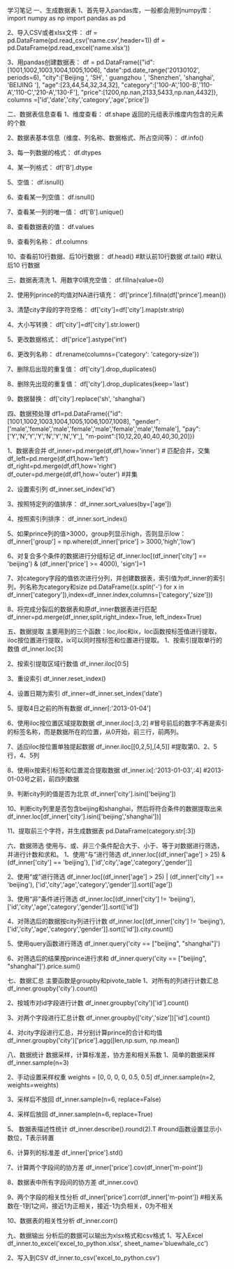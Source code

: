 学习笔记
一、生成数据表
1、首先导入pandas库，一般都会用到numpy库：
import numpy as np
import pandas as pd

2、导入CSV或者xlsx文件：
df = pd.DataFrame(pd.read_csv('name.csv',header=1))
df = pd.DataFrame(pd.read_excel('name.xlsx'))

3、用pandas创建数据表：
df = pd.DataFrame({"id":[1001,1002,1003,1004,1005,1006], 
 "date":pd.date_range('20130102', periods=6),
  "city":['Beijing ', 'SH', ' guangzhou ', 'Shenzhen', 'shanghai', 'BEIJING '],
 "age":[23,44,54,32,34,32],
 "category":['100-A','100-B','110-A','110-C','210-A','130-F'],
  "price":[1200,np.nan,2133,5433,np.nan,4432]},
  columns =['id','date','city','category','age','price'])

二、数据表信息查看
1、维度查看：
df.shape   返回的元组表示维度内包含的元素的个数

2、数据表基本信息（维度、列名称、数据格式、所占空间等）：
df.info()

3、每一列数据的格式：
df.dtypes

4、某一列格式：
df['B'].dtype

5、空值：
df.isnull()

6、查看某一列空值：
df.isnull()

7、查看某一列的唯一值：
df['B'].unique()

8、查看数据表的值：
df.values

9、查看列名称：
df.columns

10、查看前10行数据、后10行数据：
df.head() #默认前10行数据
df.tail()   #默认后10 行数据


三、数据表清洗
1、用数字0填充空值：
df.fillna(value=0)

2、使用列prince的均值对NA进行填充：
df['prince'].fillna(df['prince'].mean())

3、清楚city字段的字符空格：
df['city']=df['city'].map(str.strip)

4、大小写转换：
df['city']=df['city'].str.lower()

5、更改数据格式：
df['price'].astype('int')       

6、更改列名称：
df.rename(columns={'category': 'category-size'}) 

7、删除后出现的重复值：
df['city'].drop_duplicates()

8、删除先出现的重复值：
df['city'].drop_duplicates(keep='last')

9、数据替换：
df['city'].replace('sh', 'shanghai')

四、数据预处理
df1=pd.DataFrame({"id":[1001,1002,1003,1004,1005,1006,1007,1008], 
"gender":['male','female','male','female','male','female','male','female'],
"pay":['Y','N','Y','Y','N','Y','N','Y',],
"m-point":[10,12,20,40,40,40,30,20]})

1、数据表合并
df_inner=pd.merge(df,df1,how='inner')  # 匹配合并，交集
df_left=pd.merge(df,df1,how='left')        
df_right=pd.merge(df,df1,how='right')
df_outer=pd.merge(df,df1,how='outer')  #并集

2、设置索引列
df_inner.set_index('id')

3、按照特定列的值排序：
df_inner.sort_values(by=['age'])

4、按照索引列排序：
df_inner.sort_index()

5、如果prince列的值>3000，group列显示high，否则显示low：
df_inner['group'] = np.where(df_inner['price'] > 3000,'high','low')

6、对复合多个条件的数据进行分组标记
df_inner.loc[(df_inner['city'] == 'beijing') & (df_inner['price'] >= 4000), 'sign']=1

7、对category字段的值依次进行分列，并创建数据表，索引值为df_inner的索引列，列名称为category和size
pd.DataFrame((x.split('-') for x in df_inner['category']),index=df_inner.index,columns=['category','size']))

8、将完成分裂后的数据表和原df_inner数据表进行匹配
df_inner=pd.merge(df_inner,split,right_index=True, left_index=True)

五、数据提取
主要用到的三个函数：loc,iloc和ix，loc函数按标签值进行提取，iloc按位置进行提取，ix可以同时按标签和位置进行提取。
1、按索引提取单行的数值
df_inner.loc[3]

2、按索引提取区域行数值
df_inner.iloc[0:5]

3、重设索引
df_inner.reset_index()

4、设置日期为索引
df_inner=df_inner.set_index('date') 

5、提取4日之前的所有数据
df_inner[:'2013-01-04']

6、使用iloc按位置区域提取数据
df_inner.iloc[:3,:2] #冒号前后的数字不再是索引的标签名称，而是数据所在的位置，从0开始，前三行，前两列。

7、适应iloc按位置单独提起数据
df_inner.iloc[[0,2,5],[4,5]] #提取第0、2、5行，4、5列

8、使用ix按索引标签和位置混合提取数据
df_inner.ix[:'2013-01-03',:4] #2013-01-03号之前，前四列数据

9、判断city列的值是否为北京
df_inner['city'].isin(['beijing'])

10、判断city列里是否包含beijing和shanghai，然后将符合条件的数据提取出来
df_inner.loc[df_inner['city'].isin(['beijing','shanghai'])] 

11、提取前三个字符，并生成数据表
pd.DataFrame(category.str[:3])

六、数据筛选
使用与、或、非三个条件配合大于、小于、等于对数据进行筛选，并进行计数和求和。
1、使用“与”进行筛选
df_inner.loc[(df_inner['age'] > 25) & (df_inner['city'] == 'beijing'), ['id','city','age','category','gender']]

2、使用“或”进行筛选
df_inner.loc[(df_inner['age'] > 25) | (df_inner['city'] == 'beijing'), ['id','city','age','category','gender']].sort(['age']) 

3、使用“非”条件进行筛选
df_inner.loc[(df_inner['city'] != 'beijing'), ['id','city','age','category','gender']].sort(['id']) 

4、对筛选后的数据按city列进行计数
df_inner.loc[(df_inner['city'] != 'beijing'), ['id','city','age','category','gender']].sort(['id']).city.count()

5、使用query函数进行筛选
df_inner.query('city == ["beijing", "shanghai"]')

6、对筛选后的结果按prince进行求和
df_inner.query('city == ["beijing", "shanghai"]').price.sum()

七、数据汇总
主要函数是groupby和pivote_table
1、对所有的列进行计数汇总
df_inner.groupby('city').count()

2、按城市对id字段进行计数
df_inner.groupby('city')['id'].count()

3、对两个字段进行汇总计数
df_inner.groupby(['city','size'])['id'].count()

4、对city字段进行汇总，并分别计算prince的合计和均值
df_inner.groupby('city')['price'].agg([len,np.sum, np.mean]) 

八、数据统计
数据采样，计算标准差，协方差和相关系数
1、简单的数据采样
df_inner.sample(n=3) 

2、手动设置采样权重
weights = [0, 0, 0, 0, 0.5, 0.5]
df_inner.sample(n=2, weights=weights) 

3、采样后不放回
df_inner.sample(n=6, replace=False) 

4、采样后放回
df_inner.sample(n=6, replace=True)

5、 数据表描述性统计
df_inner.describe().round(2).T #round函数设置显示小数位，T表示转置

6、计算列的标准差
df_inner['price'].std()

7、计算两个字段间的协方差
df_inner['price'].cov(df_inner['m-point']) 

8、数据表中所有字段间的协方差
df_inner.cov()

9、两个字段的相关性分析
df_inner['price'].corr(df_inner['m-point']) #相关系数在-1到1之间，接近1为正相关，接近-1为负相关，0为不相关

10、数据表的相关性分析
df_inner.corr()

九、数据输出
分析后的数据可以输出为xlsx格式和csv格式
1、写入Excel
df_inner.to_excel('excel_to_python.xlsx', sheet_name='bluewhale_cc') 

2、写入到CSV
df_inner.to_csv('excel_to_python.csv') 
